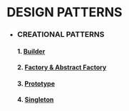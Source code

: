 # DESIGN PATTERNS

* ### CREATIONAL PATTERNS
    #### 1. [Builder](https://github.com/Mnyu/design-patterns/blob/main/src/creational/_01_builder/builder.md)
    #### 2. [Factory & Abstract Factory](https://github.com/Mnyu/design-patterns/blob/main/src/creational/_02_factory_abstract_factory/factory.md)
    #### 3. [Prototype](https://github.com/Mnyu/design-patterns/blob/main/src/creational/_03_prototype/prototype.md)
    #### 4. [Singleton](https://github.com/Mnyu/design-patterns/blob/main/src/creational/_04_singleton/singleton.md)

